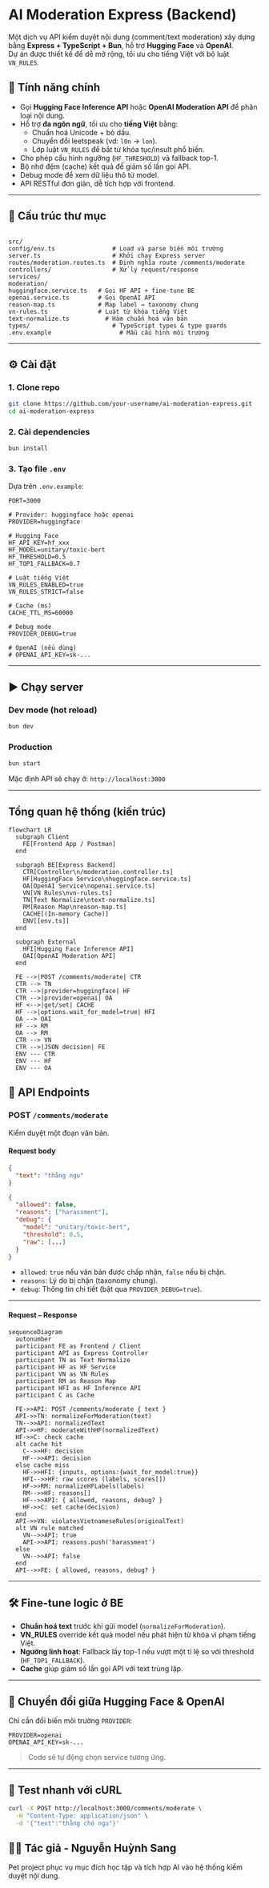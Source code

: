 # AI Moderation Express (Backend)

Một dịch vụ API kiểm duyệt nội dung (comment/text moderation) xây dựng bằng **Express + TypeScript + Bun**, hỗ trợ **Hugging Face** và **OpenAI**.  
Dự án được thiết kế để dễ mở rộng, tối ưu cho tiếng Việt với bộ luật `VN_RULES`.

## 🚀 Tính năng chính
- Gọi **Hugging Face Inference API** hoặc **OpenAI Moderation API** để phân loại nội dung.
- Hỗ trợ **đa ngôn ngữ**, tối ưu cho **tiếng Việt** bằng:
  - Chuẩn hoá Unicode + bỏ dấu.
  - Chuyển đổi leetspeak (vd: `l0n` → `lon`).
  - Lớp luật `VN_RULES` để bắt từ khóa tục/insult phổ biến.
- Cho phép cấu hình ngưỡng (`HF_THRESHOLD`) và fallback top-1.
- Bộ nhớ đệm (cache) kết quả để giảm số lần gọi API.
- Debug mode để xem dữ liệu thô từ model.
- API RESTful đơn giản, dễ tích hợp với frontend.

---

## 📂 Cấu trúc thư mục
```

src/
config/env.ts                # Load và parse biến môi trường
server.ts                    # Khởi chạy Express server
routes/moderation.routes.ts  # Định nghĩa route /comments/moderate
controllers/                 # Xử lý request/response
services/
moderation/
huggingface.service.ts   # Gọi HF API + fine-tune BE
openai.service.ts        # Gọi OpenAI API
reason-map.ts            # Map label → taxonomy chung
vn-rules.ts              # Luật từ khóa tiếng Việt
text-normalize.ts          # Hàm chuẩn hoá văn bản
types/                       # TypeScript types & type guards
.env.example                   # Mẫu cấu hình môi trường

````

---

## ⚙️ Cài đặt

### 1. Clone repo
```bash
git clone https://github.com/your-username/ai-moderation-express.git
cd ai-moderation-express
````

### 2. Cài dependencies

```bash
bun install
```

### 3. Tạo file `.env`

Dựa trên `.env.example`:

```env
PORT=3000

# Provider: huggingface hoặc openai
PROVIDER=huggingface

# Hugging Face
HF_API_KEY=hf_xxx
HF_MODEL=unitary/toxic-bert
HF_THRESHOLD=0.5
HF_TOP1_FALLBACK=0.7

# Luật tiếng Việt
VN_RULES_ENABLED=true
VN_RULES_STRICT=false

# Cache (ms)
CACHE_TTL_MS=60000

# Debug mode
PROVIDER_DEBUG=true

# OpenAI (nếu dùng)
# OPENAI_API_KEY=sk-...
```

---

## ▶️ Chạy server

### Dev mode (hot reload)

```bash
bun dev
```

### Production

```bash
bun start
```

Mặc định API sẽ chạy ở:
`http://localhost:3000`

---

## Tổng quan hệ thống (kiến trúc)

```mermaid
flowchart LR
  subgraph Client
    FE[Frontend App / Postman]
  end

  subgraph BE[Express Backend]
    CTR[Controller\n/moderation.controller.ts]
    HF[HuggingFace Service\nhuggingface.service.ts]
    OA[OpenAI Service\nopenai.service.ts]
    VN[VN Rules\nvn-rules.ts]
    TN[Text Normalize\ntext-normalize.ts]
    RM[Reason Map\nreason-map.ts]
    CACHE[(In-memory Cache)]
    ENV[[env.ts]]
  end

  subgraph External
    HFI[Hugging Face Inference API]
    OAI[OpenAI Moderation API]
  end

  FE -->|POST /comments/moderate| CTR
  CTR --> TN
  CTR -->|provider=huggingface| HF
  CTR -->|provider=openai| OA
  HF <-->|get/set| CACHE
  HF -->|options.wait_for_model=true| HFI
  OA --> OAI
  HF --> RM
  OA --> RM
  CTR --> VN
  CTR -->|JSON decision| FE
  ENV --- CTR
  ENV --- HF
  ENV --- OA
```

## 📡 API Endpoints

### **POST** `/comments/moderate`

Kiểm duyệt một đoạn văn bản.

#### Request body

```json
{
  "text": "thằng ngu"
}
```

```json
{
  "allowed": false,
  "reasons": ["harassment"],
  "debug": {
    "model": "unitary/toxic-bert",
    "threshold": 0.5,
    "raw": [...]
  }
}
```

* `allowed`: `true` nếu văn bản được chấp nhận, `false` nếu bị chặn.
* `reasons`: Lý do bị chặn (taxonomy chung).
* `debug`: Thông tin chi tiết (bật qua `PROVIDER_DEBUG=true`).

---

#### Request – Response

```mermaid
sequenceDiagram
  autonumber
  participant FE as Frontend / Client
  participant API as Express Controller
  participant TN as Text Normalize
  participant HF as HF Service
  participant VN as VN Rules
  participant RM as Reason Map
  participant HFI as HF Inference API
  participant C as Cache

  FE->>API: POST /comments/moderate { text }
  API->>TN: normalizeForModeration(text)
  TN-->>API: normalizedText
  API->>HF: moderateWithHF(normalizedText)
  HF->>C: check cache
  alt cache hit
    C-->>HF: decision
    HF-->>API: decision
  else cache miss
    HF->>HFI: {inputs, options:{wait_for_model:true}}
    HFI-->>HF: raw scores (labels, scores[])
    HF->>RM: normalizeHFLabels(labels)
    RM-->>HF: reasons[]
    HF-->>API: { allowed, reasons, debug? }
    HF->>C: set cache(decision)
  end
  API->>VN: violatesVietnameseRules(originalText)
  alt VN rule matched
    VN-->>API: true
    API->>API: reasons.push('harassment')
  else
    VN-->>API: false
  end
  API-->>FE: { allowed, reasons, debug? }
````

---

## 🛠 Fine-tune logic ở BE

* **Chuẩn hoá text** trước khi gửi model (`normalizeForModeration`).
* **VN\_RULES** override kết quả model nếu phát hiện từ khóa vi phạm tiếng Việt.
* **Ngưỡng linh hoạt**: Fallback lấy top-1 nếu vượt một tỉ lệ so với threshold (`HF_TOP1_FALLBACK`).
* **Cache** giúp giảm số lần gọi API với text trùng lặp.

---

## 🔄 Chuyển đổi giữa Hugging Face & OpenAI

Chỉ cần đổi biến môi trường `PROVIDER`:

```env
PROVIDER=openai
OPENAI_API_KEY=sk-...
```

> Code sẽ tự động chọn service tương ứng.

---

## 🧪 Test nhanh với cURL

```bash
curl -X POST http://localhost:3000/comments/moderate \
  -H "Content-Type: application/json" \
  -d '{"text":"thằng chó ngu"}'
```

## 👨‍💻 Tác giả - Nguyễn Huỳnh Sang

Pet project phục vụ mục đích học tập và tích hợp AI vào hệ thống kiểm duyệt nội dung.

